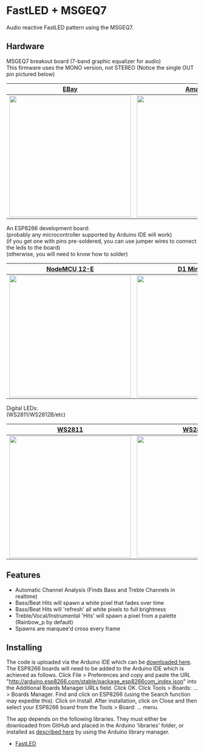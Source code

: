 FastLED + MSGEQ7
=========
Audio reactive FastLED pattern using the MSGEQ7.

Hardware
--------
MSGEQ7 breakout board (7-band graphic equalizer for audio)<br>This firmware uses the MONO version, not STEREO (Notice the single OUT pin pictured below)

|<a href="https://www.ebay.com/itm/MSGEQ7-breakout-board-7-band-graphic-equalizer-for-audio-for-Arduino-or-RPi/353131861821?hash=item52384c973d:g:L3sAAOSwt4xfOK08">EBay</a>|<a href="https://smile.amazon.com/MSGEQ7-Spectrum-Analyzer-Breakout-Stereo/dp/B08GY46BY8/ref=sr_1_2?dchild=1&keywords=MSGEQ7&qid=1609786663&sr=8-2">Amazon</a>|
|-|-|
|<a href="https://www.ebay.com/itm/MSGEQ7-breakout-board-7-band-graphic-equalizer-for-audio-for-Arduino-or-RPi/353131861821?hash=item52384c973d:g:L3sAAOSwt4xfOK08"><img src="https://i.ebayimg.com/images/g/XMoAAOSw0e9UwT9y/s-l300.jpg" width="320"></a>|<a href="https://smile.amazon.com/MSGEQ7-Spectrum-Analyzer-Breakout-Stereo/dp/B08GY46BY8/ref=sr_1_2?dchild=1&keywords=MSGEQ7&qid=1609786663&sr=8-2"><img src="https://images-na.ssl-images-amazon.com/images/I/816hNJK1coL._SL1500_.jpg" width="320"></a>|

An ESP8266 development board:<br>(probably any microcontroller supported by Arduino IDE will work)<br>(if you get one with pins pre-soldered, you can use jumper wires to connect the leds to the board)<br>(otherwise, you will need to know how to solder)

|<a href="https://www.amazon.com/HiLetgo-Internet-Development-Wireless-Micropython/dp/B081CSJV2V/ref=sr_1_1_sspa?dchild=1&keywords=nodemcu+12-e&qid=1609781366&sr=8-1-spons&psc=1&spLa=ZW5jcnlwdGVkUXVhbGlmaWVyPUEzTFI4VlIyTDNPVlY5JmVuY3J5cHRlZElkPUEwODI4NDQ3MjVEMlY0NUtFN0lSNyZlbmNyeXB0ZWRBZElkPUEwNTYyNjkzMU5WTEI1SjdJUTlDJndpZGdldE5hbWU9c3BfYXRmJmFjdGlvbj1jbGlja1JlZGlyZWN0JmRvTm90TG9nQ2xpY2s9dHJ1ZQ==">NodeMCU 12-E</a>|<a href="https://www.amazon.com/AITRIP-NodeMcu-Internet-Development-Compatible/dp/B08C7FYM5T/ref=sr_1_2?dchild=1&keywords=d1+mini&qid=1609781610&sr=8-2">D1 Mini 12-F</a>|
|-|-|
|<a href="https://www.amazon.com/HiLetgo-Internet-Development-Wireless-Micropython/dp/B081CSJV2V/ref=sr_1_1_sspa?dchild=1&keywords=nodemcu+12-e&qid=1609781366&sr=8-1-spons&psc=1&spLa=ZW5jcnlwdGVkUXVhbGlmaWVyPUEzTFI4VlIyTDNPVlY5JmVuY3J5cHRlZElkPUEwODI4NDQ3MjVEMlY0NUtFN0lSNyZlbmNyeXB0ZWRBZElkPUEwNTYyNjkzMU5WTEI1SjdJUTlDJndpZGdldE5hbWU9c3BfYXRmJmFjdGlvbj1jbGlja1JlZGlyZWN0JmRvTm90TG9nQ2xpY2s9dHJ1ZQ=="><img src="https://images-na.ssl-images-amazon.com/images/I/61GwRCoPxlL._AC_SL1035_.jpg" width="320"></a>|<a href="https://www.amazon.com/AITRIP-NodeMcu-Internet-Development-Compatible/dp/B08C7FYM5T/ref=sr_1_2?dchild=1&keywords=d1+mini&qid=1609781610&sr=8-2"><img src="https://images-na.ssl-images-amazon.com/images/I/61KNTnEWAXL._AC_SL1000_.jpg" width="320"></a>|

Digital LEDs:<br>(WS2811/WS2812B/etc)

|<a href="https://smile.amazon.com/ALITOVE-Diffused-Digital-Addressable-Waterproof/dp/B06XN66ZY6/ref=sr_1_18?dchild=1&keywords=ws2811&qid=1609792744&sr=8-18">WS2811</a>|<a href="https://www.amazon.com/ALITOVE-Addressable-Programmable-Waterproof-Raspberry/dp/B07FVPN3PH/ref=sr_1_5?dchild=1&keywords=ws2812b+30%2Fm&qid=1609793360&s=hi&sr=1-5">WS2812B</a>|
|-|-|
|<a href="https://smile.amazon.com/ALITOVE-Diffused-Digital-Addressable-Waterproof/dp/B06XN66ZY6/ref=sr_1_18?dchild=1&keywords=ws2811&qid=1609792744&sr=8-18"><img src="https://images-na.ssl-images-amazon.com/images/I/61X6jpId2nL._AC_SL1000_.jpg" width="320"></a>|<a href="https://www.amazon.com/ALITOVE-Addressable-Programmable-Waterproof-Raspberry/dp/B07FVPN3PH/ref=sr_1_5?dchild=1&keywords=ws2812b+30%2Fm&qid=1609793360&s=hi&sr=1-5"><img src="https://images-na.ssl-images-amazon.com/images/I/61jf8kqPMLL._AC_SL1000_.jpg" width="320"></a>|

Features
--------
* Automatic Channel Analysis (Finds Bass and Treble Channels in realtime)
* Bass/Beat Hits will spawn a white pixel that fades over time
* Bass/Beat Hits will 'refresh' all white pixels to full brightness
* Treble/Vocal/Instrumental 'Hits' will spawn a pixel from a palette (Rainbow_p by default)
* Spawns are marquee'd cross every frame

Installing
-----------
The code is uploaded via the Arduino IDE which can be [downloaded here](https://www.arduino.cc/en/main/software). The ESP8266 boards will need to be added to the Arduino IDE which is achieved as follows. Click File > Preferences and copy and paste the URL "http://arduino.esp8266.com/stable/package_esp8266com_index.json" into the Additional Boards Manager URLs field. Click OK. Click Tools > Boards: ... > Boards Manager. Find and click on ESP8266 (using the Search function may expedite this). Click on Install. After installation, click on Close and then select your ESP8266 board from the Tools > Board: ... menu.

The app depends on the following libraries. They must either be downloaded from GitHub and placed in the Arduino 'libraries' folder, or installed as [described here](https://www.arduino.cc/en/Guide/Libraries) by using the Arduino library manager.

* [FastLED](https://github.com/FastLED/FastLED)
